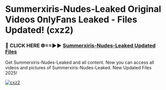 # Summerxiris-Nudes-Leaked Original Videos 0nlyFans Leaked - Files Updated! (cxz2)

<h3>🔴 CLICK HERE 🌐==►► <a href="https://tinyurl.com/5h6xmrr3" rel="nofollow">Summerxiris-Nudes-Leaked Updated Files</a></h3>

Get Summerxiris-Nudes-Leaked and all content. Now you can access all videos and pictures of Summerxiris-Nudes-Leaked. New Updated Files 2025!

[![cxz2](https://i.imgur.com/KVD873Z.gif)](https://tinyurl.com/5h6xmrr3)
